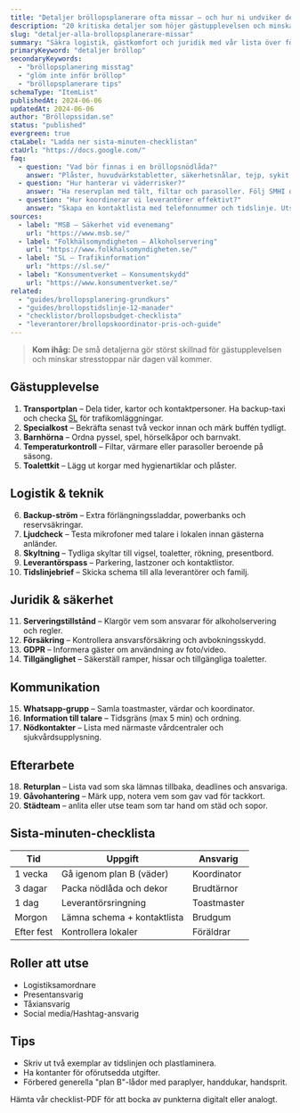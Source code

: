 ```yaml
---
title: "Detaljer bröllopsplanerare ofta missar – och hur ni undviker dem"
description: "20 kritiska detaljer som höjer gästupplevelsen och minskar riskerna på bröllopsdagen."
slug: "detaljer-alla-brollopsplanerare-missar"
summary: "Säkra logistik, gästkomfort och juridik med vår lista över förbisedda detaljer i svenska bröllop."
primaryKeyword: "detaljer bröllop"
secondaryKeywords:
  - "bröllopsplanering misstag"
  - "glöm inte inför bröllop"
  - "bröllopsplanerare tips"
schemaType: "ItemList"
publishedAt: 2024-06-06
updatedAt: 2024-06-06
author: "Bröllopssidan.se"
status: "published"
evergreen: true
ctaLabel: "Ladda ner sista-minuten-checklistan"
ctaUrl: "https://docs.google.com/"
faq:
  - question: "Vad bör finnas i en bröllopsnödlåda?"
    answer: "Plåster, huvudvärkstabletter, säkerhetsnålar, tejp, sykit, fläckborttagning, laddare, vatten och energibars."
  - question: "Hur hanterar vi väderrisker?"
    answer: "Ha reservplan med tält, filtar och parasoller. Följ SMHI och beställ extra värmare/fläktar vid behov."
  - question: "Hur koordinerar vi leverantörer effektivt?"
    answer: "Skapa en kontaktlista med telefonnummer och tidslinje. Utse en ansvarig (dagkoordinator) som inte är brudpar eller närmaste familj."
sources:
  - label: "MSB – Säkerhet vid evenemang"
    url: "https://www.msb.se/"
  - label: "Folkhälsomyndigheten – Alkoholservering"
    url: "https://www.folkhalsomyndigheten.se/"
  - label: "SL – Trafikinformation"
    url: "https://sl.se/"
  - label: "Konsumentverket – Konsumentskydd"
    url: "https://www.konsumentverket.se/"
related:
  - "guides/brollopsplanering-grundkurs"
  - "guides/brollopstidslinje-12-manader"
  - "checklistor/brollopsbudget-checklista"
  - "leverantorer/brollopskoordinator-pris-och-guide"
---
```


> **Kom ihåg:** De små detaljerna gör störst skillnad för gästupplevelsen och minskar stresstoppar när dagen väl kommer.

## Gästupplevelse

1. **Transportplan** – Dela tider, kartor och kontaktpersoner. Ha backup-taxi och checka [SL](https://sl.se/) för trafikomläggningar.
2. **Specialkost** – Bekräfta senast två veckor innan och märk buffén tydligt.
3. **Barnhörna** – Ordna pyssel, spel, hörselkåpor och barnvakt.
4. **Temperaturkontroll** – Filtar, värmare eller parasoller beroende på säsong.
5. **Toalettkit** – Lägg ut korgar med hygienartiklar och plåster.

## Logistik & teknik

6. **Backup-ström** – Extra förlängningssladdar, powerbanks och reservsäkringar.
7. **Ljudcheck** – Testa mikrofoner med talare i lokalen innan gästerna anländer.
8. **Skyltning** – Tydliga skyltar till vigsel, toaletter, rökning, presentbord.
9. **Leverantörspass** – Parkering, lastzoner och kontaktlistor.
10. **Tidslinjebrief** – Skicka schema till alla leverantörer och familj.

## Juridik & säkerhet

11. **Serveringstillstånd** – Klargör vem som ansvarar för alkoholservering och regler.
12. **Försäkring** – Kontrollera ansvarsförsäkring och avbokningsskydd.
13. **GDPR** – Informera gäster om användning av foto/video.
14. **Tillgänglighet** – Säkerställ ramper, hissar och tillgängliga toaletter.

## Kommunikation

15. **Whatsapp-grupp** – Samla toastmaster, värdar och koordinator.
16. **Information till talare** – Tidsgräns (max 5 min) och ordning.
17. **Nödkontakter** – Lista med närmaste vårdcentraler och sjukvårdsupplysning.

## Efterarbete

18. **Returplan** – Lista vad som ska lämnas tillbaka, deadlines och ansvariga.
19. **Gåvohantering** – Märk upp, notera vem som gav vad för tackkort.
20. **Städteam** – anlita eller utse team som tar hand om städ och sopor.

## Sista-minuten-checklista

| Tid        | Uppgift                     | Ansvarig    |
| ---------- | --------------------------- | ----------- |
| 1 vecka    | Gå igenom plan B (väder)    | Koordinator |
| 3 dagar    | Packa nödlåda och dekor     | Brudtärnor  |
| 1 dag      | Leverantörsringning         | Toastmaster |
| Morgon     | Lämna schema + kontaktlista | Brudgum     |
| Efter fest | Kontrollera lokaler         | Föräldrar   |

## Roller att utse

- Logistiksamordnare
- Presentansvarig
- Tåxiansvarig
- Social media/Hashtag-ansvarig

## Tips

- Skriv ut två exemplar av tidslinjen och plastlaminera.
- Ha kontanter för oförutsedda utgifter.
- Förbered generella "plan B"-lådor med paraplyer, handdukar, handsprit.

Hämta vår checklist-PDF för att bocka av punkterna digitalt eller analogt.
